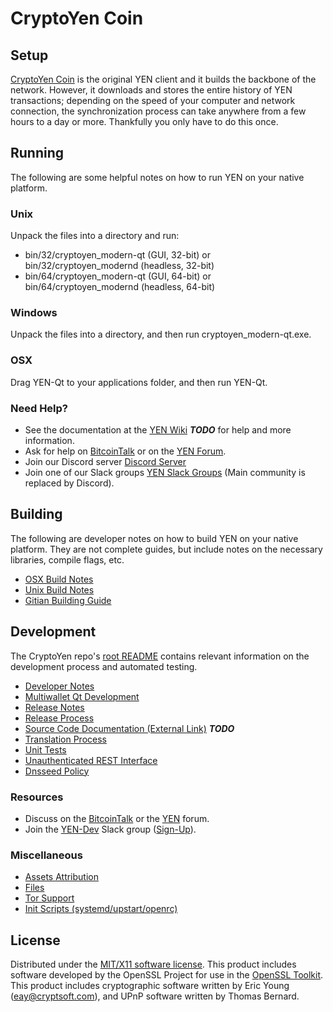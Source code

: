 CryptoYen Coin
=====================

Setup
---------------------
[CryptoYen Coin](https://cryptoyen_modern.icu/wallet) is the original YEN client and it builds the backbone of the network. However, it downloads and stores the entire history of YEN transactions; depending on the speed of your computer and network connection, the synchronization process can take anywhere from a few hours to a day or more. Thankfully you only have to do this once.

Running
---------------------
The following are some helpful notes on how to run YEN on your native platform.

### Unix

Unpack the files into a directory and run:

- bin/32/cryptoyen_modern-qt (GUI, 32-bit) or bin/32/cryptoyen_modernd (headless, 32-bit)
- bin/64/cryptoyen_modern-qt (GUI, 64-bit) or bin/64/cryptoyen_modernd (headless, 64-bit)

### Windows

Unpack the files into a directory, and then run cryptoyen_modern-qt.exe.

### OSX

Drag YEN-Qt to your applications folder, and then run YEN-Qt.

### Need Help?

* See the documentation at the [YEN Wiki](https://en.bitcoin.it/wiki/Main_Page) ***TODO***
for help and more information.
* Ask for help on [BitcoinTalk](https://bitcointalk.org/index.php?topic=1262920.0) or on the [YEN Forum](http://forum.cryptoyen_modern.icu/).
* Join our Discord server [Discord Server](https://discord.cryptoyen_modern.icu)
* Join one of our Slack groups [YEN Slack Groups](https://cryptoyen_modern.icu/slack-logins/) (Main community is replaced by Discord).

Building
---------------------
The following are developer notes on how to build YEN on your native platform. They are not complete guides, but include notes on the necessary libraries, compile flags, etc.

- [OSX Build Notes](build-osx.md)
- [Unix Build Notes](build-unix.md)
- [Gitian Building Guide](gitian-building.md)

Development
---------------------
The CryptoYen repo's [root README](https://github.com/smartinsider/cryptoyen_modern/blob/master/README.md) contains relevant information on the development process and automated testing.

- [Developer Notes](developer-notes.md)
- [Multiwallet Qt Development](multiwallet-qt.md)
- [Release Notes](release-notes.md)
- [Release Process](release-process.md)
- [Source Code Documentation (External Link)](https://dev.visucore.com/bitcoin/doxygen/) ***TODO***
- [Translation Process](translation_process.md)
- [Unit Tests](unit-tests.md)
- [Unauthenticated REST Interface](REST-interface.md)
- [Dnsseed Policy](dnsseed-policy.md)

### Resources

* Discuss on the [BitcoinTalk](https://bitcointalk.org/index.php?topic=1262920.0) or the [YEN](http://forum.cryptoyen_modern.icu/) forum.
* Join the [YEN-Dev](https://cryptoyen_modern-dev.slack.com/) Slack group ([Sign-Up](https://cryptoyen_modern-dev.herokuapp.com/)).

### Miscellaneous
- [Assets Attribution](assets-attribution.md)
- [Files](files.md)
- [Tor Support](tor.md)
- [Init Scripts (systemd/upstart/openrc)](init.md)

License
---------------------
Distributed under the [MIT/X11 software license](http://www.opensource.org/licenses/mit-license.php).
This product includes software developed by the OpenSSL Project for use in the [OpenSSL Toolkit](https://www.openssl.org/). This product includes
cryptographic software written by Eric Young ([eay@cryptsoft.com](mailto:eay@cryptsoft.com)), and UPnP software written by Thomas Bernard.
